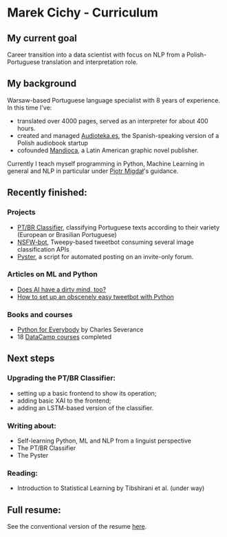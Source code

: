 # Marek Cichy - Curriculum

## My current goal
Career transition into a data scientist with focus on NLP from a Polish-Portuguese translation and interpretation role.

## My background
Warsaw-based Portuguese language specialist with 8 years of experience. In this time I've:
- translated over 4000 pages, served as an interpreter for about 400 hours. 
- created and managed <a href="https://audioteka.com/es/">Audioteka.es</a>, the Spanish-speaking version of a Polish audiobook startup
- cofounded <a href="https://mandioca.pl">Mandioca</a>, a Latin American graphic novel publisher. 

Currently I teach myself programming in Python, Machine Learning in general and NLP in particular under <a href="https://github.com/stared">Piotr Migdał</a>'s guidance. 

## Recently finished:

### Projects
- <a href="https://github.com/MarekCichy/pt-br-classifier">PT/BR Classifier</a>, classifying Portuguese texts according to their variety (European or Brasilian Portuguese) 
- <a href="https://github.com/MarekCichy/isitnsfw_bot">NSFW-bot</a>, Tweepy-based tweetbot consuming several image classification APIs
- <a href="https://github.com/MarekCichy/pyster">Pyster</a>, a script for automated posting on an invite-only forum.

### Articles on ML and Python
- <a href="https://medium.com/@marekkcichy/does-ai-have-a-dirty-mind-too-6948430e4b2b">Does AI have a dirty mind, too?</a>
- <a href="https://medium.com/@marekkcichy/how-to-set-up-an-obscenely-easy-tweetbot-in-python-7837d776e706">How to set up an obscenely easy tweetbot with Python</a>

### Books and courses
- <a href="https://www.py4e.com/">Python for Everybody</a> by Charles Severance
- 18 <a href="https://www.datacamp.com/profile/cichymk">DataCamp courses</a> completed

## Next steps
### Upgrading the PT/BR Classifier:
- setting up a basic frontend to show its operation;
- adding basic XAI to the frontend;
- adding an LSTM-based version of the classifier.
### Writing about:
- Self-learning Python, ML and NLP from a linguist perspective
- The PT/BR Classifier
- The Pyster
### Reading:
- Introduction to Statistical Learning by Tibshirani et al. (under way)

## Full resume:

See the conventional version of the resume <a href="https://github.com/MarekCichy/CV/blob/master/Cichy%20Marek_CV.pdf">here</a>.
